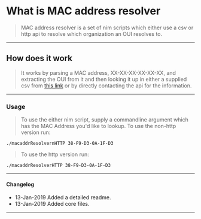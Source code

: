 # What is MAC address resolver

> MAC address resolver is a set of nim scripts which either use a csv or http api to resolve which organization an OUI resolves to.

----

## How does it work

> It works by parsing a MAC address, XX-XX-XX-XX-XX-XX, and extracting the OUI from it and then looking it up in either a supplied csv from [this link](http://standards-oui.ieee.org/oui/oui.csv) or by directly contacting the api for the information.

----

### Usage

> To use the either nim script, supply a commandline argument which has the MAC Address you'd like to lookup. To use the non-http version run: 
```
./macaddrResolvernHTTP 38-F9-D3-0A-1F-D3
```
> To use the http version run:
```
./macaddrResolverHTTP 38-F9-D3-0A-1F-D3
```

----

#### Changelog

* 13-Jan-2019 Added a detailed readme.
* 13-Jan-2019 Added core files.

----